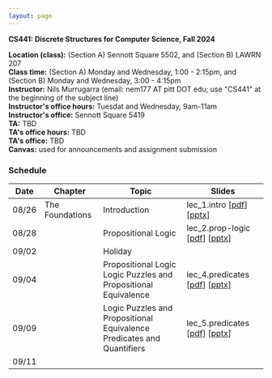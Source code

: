 ```yaml
---
layout: page
---
```


**CS441: Discrete Structures for Computer Science, Fall 2024**

**Location (class):** (Section A) Sennott Square 5502, and (Section B) LAWRN 207<br>
**Class time:** (Section A) Monday and Wednesday, 1:00 - 2:15pm, and (Section B) Monday and Wednesday, 3:00 - 4:15pm<br>
**Instructor:** Nils Murrugarra (email: nem177 AT pitt DOT edu; use "CS441" at the beginning of the subject line)<br>
**Instructor's office hours:** Tuesdat and Wednesday, 9am-11am<br>
**Instructor's office:** Sennott Square 5419<br>
**TA:** TBD<br>
**TA's office hours:** TBD<br>
**TA's office:** TBD<br>
**Canvas:** used for announcements and assignment submission<br>

### Schedule

Date        | Chapter          | Topic             | Slides       
----------- | -----------      | -----------       | -----------  
08/26       | The Foundations  | Introduction      | lec_1.intro [[pdf](https://sites.pitt.edu/~nem177/courses/fall24_cs441/lec_1.intro.pdf)] [[pptx](https://sites.pitt.edu/~nem177/courses/fall24_cs441/lec_1.intro.pptx)]
08/28       |                  | Propositional Logic| lec_2.prop-logic [[pdf](https://sites.pitt.edu/~nem177/courses/fall24_cs441/lec_2.prop-logic.pdf)]  [[pptx](https://sites.pitt.edu/~nem177/courses/fall24_cs441/lec_2.prop-logic.pptx)]              
09/02       |                  | Holiday                  |   
09/04       |                  | Propositional Logic<br>Logic Puzzles and Propositional Equivalence                   | lec_4.predicates [[pdf](https://sites.pitt.edu/~nem177/courses/fall24_cs441/lec_4.prop-equiv.pdf)]  [[pptx](https://sites.pitt.edu/~nem177/courses/fall24_cs441/lec_4.prop-equiv.pptx)]  
09/09       |                  | Logic Puzzles and Propositional Equivalence<br>Predicates and Quantifiers                   | lec_5.predicates [[pdf](https://sites.pitt.edu/~nem177/courses/fall24_cs441/lec_5.predicates.pdf)]  [[pptx](https://sites.pitt.edu/~nem177/courses/fall24_cs441/lec_5.predicates.pptx)]  
09/11       |                  |                    |  
